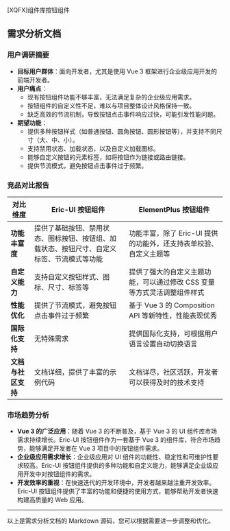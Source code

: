 [XQFX]组件库按钮组件

## 需求分析文档

### 用户调研摘要
- **目标用户群体**：面向开发者，尤其是使用 Vue 3 框架进行企业级应用开发的前端开发者。
- **用户痛点**：
    - 现有按钮组件功能不够丰富，无法满足复杂的企业级应用需求。
    - 按钮组件的自定义性不足，难以与项目整体设计风格保持一致。
    - 缺乏高效的节流机制，导致按钮点击事件响应过快，可能引发性能问题。
- **期望功能**：
    - 提供多种按钮样式（如普通按钮、圆角按钮、圆形按钮等），并支持不同尺寸（大、中、小）。
    - 支持禁用状态、加载状态，以及自定义加载图标。
    - 能够自定义按钮的元素标签，如将按钮作为链接或路由链接。
    - 提供节流模式，避免按钮点击事件过于频繁。

### 竞品对比报告
| 对比维度 | Eric-UI 按钮组件 | ElementPlus 按钮组件 |
| --- | --- | --- |
| **功能丰富度** | 提供了基础按钮、禁用状态、图标按钮、按钮组、加载状态、按钮尺寸、自定义标签、节流模式等功能 | 功能丰富，除了 Eric-UI 提供的功能外，还支持表单校验、自定义主题等 |
| **自定义能力** | 支持自定义按钮样式、图标、尺寸、标签等 | 提供了强大的自定义主题功能，可以通过修改 CSS 变量等方式灵活调整组件样式 |
| **性能优化** | 提供了节流模式，避免按钮点击事件过于频繁 | 基于 Vue 3 的 Composition API 等新特性，性能表现优秀 |
| **国际化支持** | 无特殊需求 | 提供国际化支持，可根据用户语言设置自动切换语言 |
| **文档与社区支持** | 文档详细，提供了丰富的示例代码 | 文档详尽，社区活跃，开发者可以获得及时的技术支持 |

### 市场趋势分析
- **Vue 3 的广泛应用**：随着 Vue 3 的不断普及，基于 Vue 3 的 UI 组件库市场需求持续增长。Eric-UI 按钮组件作为一套基于 Vue 3 的组件库，符合市场趋势，能够满足开发者在 Vue 3 项目中的按钮组件需求。
- **企业级应用需求增长**：企业级应用对 UI 组件的功能性、稳定性和可维护性要求较高。Eric-UI 按钮组件提供的多种功能和自定义能力，能够满足企业级应用开发中对按钮组件的需求。
- **开发效率的重视**：在快速迭代的开发环境中，开发者越来越注重开发效率。Eric-UI 按钮组件提供了丰富的功能和便捷的使用方式，能够帮助开发者快速构建高质量的 Web 应用。

---

以上是需求分析文档的 Markdown 源码，您可以根据需要进一步调整和优化。
